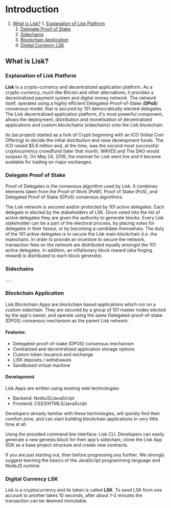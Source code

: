 # **Introduction**
  1. [What is Lisk?](#What)
    1. [Explanation of Lisk Platform](#Explanation)
      1. [Delegate Proof of Stake](#DPoS)
      2. [Sidechains](#Sidechains)
      3. [Blockchain Application](#Blockchain_Application)
      4. [Digital Currency LSK](#Digital_Currency)



## <a name="What"></a>What is Lisk?

### <a name="Explanation"></a>Explanation of Lisk Platform

**Lisk** is a crypto-currency and decentralized application platform. As a crypto-currency, much like Bitcoin and other alternatives, it provides a decentralized payment system and digital money network. The network itself, operates using a highly efficient Delegated-Proof-of-Stake (**DPoS**) consensus model, that is secured by 101 democratically elected delegates. The Lisk decentralized application platform, it's most powerful component, allows the deployment, distribution and monetisation of decentralized applications and custom blockchains (sidechains) onto the Lisk blockchain.

Its (as project) started as a fork of Crypti beginning with an ICO (Initial Coin Offering) to decide the initial distribution and raise development funds. The ICO raised $5.8 million and, at the time, was the second most successful cryptocurrency crowdfund (later that month, WAVES and The DAO would surpass it). On May 24, 2016, the mainnet for Lisk went live and it became available for trading on major exchanges.


### <a name="DPoS"></a>Delegate Proof of Stake

Proof of Delegates is the consensus algorithm used by Lisk. It combines elements taken from the Proof of Work (PoW), Proof of Stake (PoS), and Delegated Proof of Stake (DPoS) consensus algorithms.

The Lisk network is secured and/or protected by 101 active delegates. Each delegate is elected by the stakeholders of LSK. Once voted into the list of active delegates they are given the authority to generate blocks. Every Lisk stakeholder can be a part of the electoral process, by placing votes for delegates in their favour, or by becoming a candidate themselves.
The duty of the 101 active delegates is to secure the Lisk main blockchain (i.e. the mainchain). In order to provide an incentive to secure the network, transaction fees on the network are distributed equally amongst the 101 active delegates. In addition, an inflationary block reward (aka forging reward) is distributed to each block generator.


### <a name="Sidechains"></a>Sidechains


.....



### <a name="Blockchain_Application"></a>Blockchain Application

Lisk Blockchain Apps are blockchain based applications which run on a custom sidechain. They are secured by a group of 101 master nodes elected by the app's owner, and operate using the same Delegated-proof-of-stake (DPOS) consensus mechanism as the parent Lisk network.

#### Features:

* Delegated-proof-of-stake (DPOS) consensus mechanism
* Centralized and decentralized application storage options
* Custom token issuance and exchange
* LISK deposits / withdrawals
* Sandboxed virtual machine

#### Development

Lisk Apps are written using existing web technologies:

* Backend: NodeJS/JavaScript
* Frontend: CSS3/HTML5/JavaScript

Developers already familiar with these technologies, will quickly find their comfort zone, and can start building blockchain applications in very little time at all.

Using the provided command line interface: Lisk CLI. Developers can easily generate a new genesis block for their app's sidechain, clone the Lisk App SDK as a base project structure and create new contracts.

If you are just starting out, then before progressing any further. We strongly suggest learning the basics of the JavaScript programming language and NodeJS runtime.



### <a name="Digital_Currency"></a>Digital Currency LSK

Lisk is a cryptocurrency and its token is called **LSK**. To send LSK from one account to another takes 10 seconds, after about 1–2 minutes the transaction can be deemed immutable.



